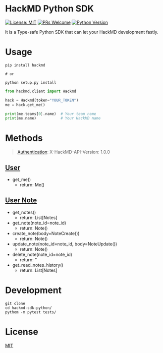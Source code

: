 # HackMD Python SDK

[![License: MIT](https://img.shields.io/badge/License-MIT-blue.svg)](https://opensource.org/licenses/MIT)
[![PRs Welcome](https://img.shields.io/badge/PRs-welcome-brightgreen.svg)](https://github.com/louis70109/line-notify#contributing)
[![Python Version](https://img.shields.io/badge/Python-%3E%3D%203.5-blue.svg)](https://badge.fury.io/py/lotify)

It is a Type-safe Python SDK that can let your HackMD development fastly.

# Usage

```shell
pip install hackmd

# or

python setup.py install
```

```python
from hackmd.client import Hackmd

hack = Hackmd(token="YOUR_TOKEN")
me = hack.get_me()

print(me.teams[0].name)  # Your team name
print(me.name)           # Your HackMD name
```

# Methods

> [Authentication](https://hackmd.io/@hackmd-api/developer-portal/https%3A%2F%2Fhackmd.io%2F%40hackmd-api%2Fapi-authorization): X-HackMD-API-Version: 1.0.0 
## [User](https://hackmd.io/@hackmd-api/developer-portal/https%3A%2F%2Fhackmd.io%2F%40hackmd-api%2Fuser-api)

- get_me()
    - return: Me()
  
## [User Note](https://hackmd.io/@hackmd-api/developer-portal/https%3A%2F%2Fhackmd.io%2F%40hackmd-api%2Fuser-notes-api)

- get_notes()
    - return: List[Notes]
- get_note(note_id=note_id)
    - return: Note()
- create_note(body=NoteCreate())
    - return: Note()
- update_note(note_id=note_id, body=NoteUpdate())
    - return: Note()
- delete_note(note_id=note_id)
    - return: ''
- get_read_notes_history()
    - return: List[Notes]

# Development

```shell
git clone
cd hackmd-sdk-python/
pythom -m pytest tests/
```

# License

[MIT](https://github.com/louis70109/hackmd-sdk-python/blob/master/LICENSE)
